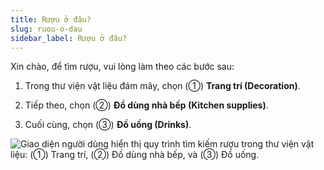```yaml
---
title: Rượu ở đâu?
slug: ruou-o-dau
sidebar_label: Rượu ở đâu?
---
```


Xin chào, để tìm rượu, vui lòng làm theo các bước sau:

1. Trong thư viện vật liệu đám mây, chọn (①) **Trang trí (Decoration)**.

2. Tiếp theo, chọn (②) **Đồ dùng nhà bếp (Kitchen supplies)**.

3. Cuối cùng, chọn (③) **Đồ uống (Drinks)**.

![Giao diện người dùng hiển thị quy trình tìm kiếm rượu trong thư viện vật liệu: (①) Trang trí, (②) Đồ dùng nhà bếp, và (③) Đồ uống.](https://storage.googleapis.com/jegavn_kb/images/29ee2f55-83b6-4eab-baef-d4dfd5053da7.png)